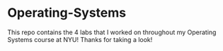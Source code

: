 # Operating-Systems
This repo contains the 4 labs that I worked on throughout my Operating Systems course at NYU!
Thanks for taking a look!
